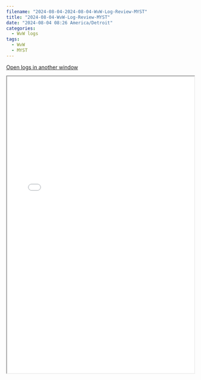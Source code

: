 ```yaml
---
filename: "2024-08-04-2024-08-04-WvW-Log-Review-MYST"
title: "2024-08-04-WvW-Log-Review-MYST"
date: "2024-08-04 08:26 America/Detroit"
categories:
  - WvW logs
tags:
  - WvW
  - MYST
---
```

 <a href="/assets/wvwlogs/reports20240803_MYST.html#20240804-WvW-Log-Review" target="_blank">Open logs in another window</a>

<iframe src="/assets/wvwlogs/reports20240803_MYST.html#20240804-WvW-Log-Review" width="100%" height="800" style="display:block; margin: 0 auto;"> </iframe>